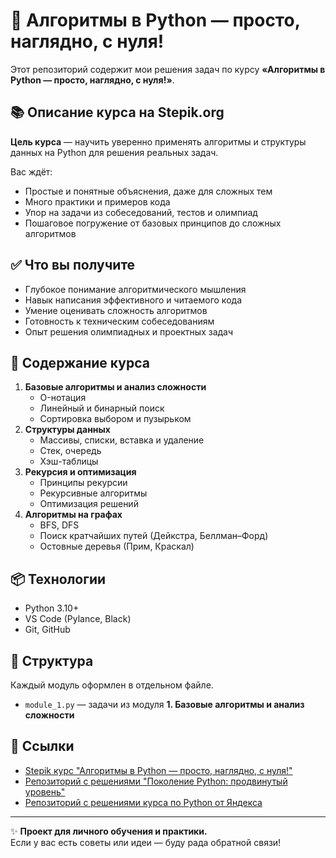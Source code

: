 # 🐍 Алгоритмы в Python — просто, наглядно, с нуля!

Этот репозиторий содержит мои решения задач по курсу **«Алгоритмы в Python — просто, наглядно, с нуля!»**.

## 📚 Описание курса на Stepik.org

**Цель курса** — научить уверенно применять алгоритмы и структуры данных на Python для решения реальных задач.

Вас ждёт:

- Простые и понятные объяснения, даже для сложных тем
- Много практики и примеров кода
- Упор на задачи из собеседований, тестов и олимпиад
- Пошаговое погружение от базовых принципов до сложных алгоритмов

## ✅ Что вы получите

- Глубокое понимание алгоритмического мышления
- Навык написания эффективного и читаемого кода
- Умение оценивать сложность алгоритмов
- Готовность к техническим собеседованиям
- Опыт решения олимпиадных и проектных задач

## 🧭 Содержание курса

1. **Базовые алгоритмы и анализ сложности**
    - O-нотация
    - Линейный и бинарный поиск
    - Сортировка выбором и пузырьком
2. **Структуры данных**
    - Массивы, списки, вставка и удаление
    - Стек, очередь
    - Хэш-таблицы
3. **Рекурсия и оптимизация**
    - Принципы рекурсии
    - Рекурсивные алгоритмы
    - Оптимизация решений
4. **Алгоритмы на графах**
    - BFS, DFS
    - Поиск кратчайших путей (Дейкстра, Беллман–Форд)
    - Остовные деревья (Прим, Краскал)

## 📦 Технологии

- Python 3.10+
- VS Code (Pylance, Black)
- Git, GitHub

## 🚀 Cтруктура

Каждый модуль оформлен в отдельном файле.

- `module_1.py` — задачи из модуля **1. Базовые алгоритмы и анализ сложности**

## 📎 Ссылки

- [Stepik курс "Алгоритмы в Python — просто, наглядно, с нуля!"](https://stepik.org/course/243826/)
- [Репозиторий с решениями "Поколение Python: продвинутый уровень"](https://github.com/akraeva/python_generation_advanced)
- [Репозиторий с решениями курса по Python от Яндекса](https://github.com/akraeva/yandex-handbook-python)

---

✨ **Проект для личного обучения и практики.**  
Если у вас есть советы или идеи — буду рада обратной связи!